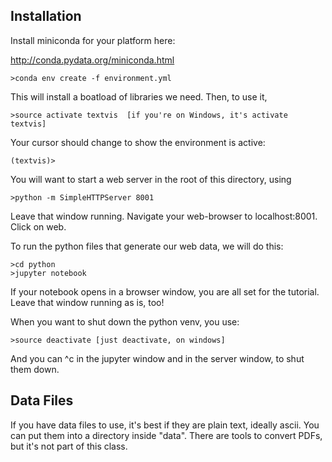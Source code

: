 
## Installation

Install miniconda for your platform here:

http://conda.pydata.org/miniconda.html

````
>conda env create -f environment.yml
````

This will install a boatload of libraries we need. Then, to use it, 

````
>source activate textvis  [if you're on Windows, it's activate textvis]
````

Your cursor should change to show the environment is active:

````
(textvis)>
````

You will want to start a web server in the root of this directory, using

````
>python -m SimpleHTTPServer 8001
````

Leave that window running.  Navigate your web-browser to localhost:8001. Click on web.

To run the python files that generate our web data, we will do this:

````
>cd python
>jupyter notebook
````

If your notebook opens in a browser window, you are all set for the tutorial.  Leave that window running as is, too!

When you want to shut down the python venv, you use:

````
>source deactivate [just deactivate, on windows]
````

And you can ^c in the jupyter window and in the server window, to shut them down.

## Data Files

If you have data files to use, it's best if they are plain text, ideally ascii. You can put them into a directory inside "data".  There are tools to convert PDFs, but it's not part of this class.





